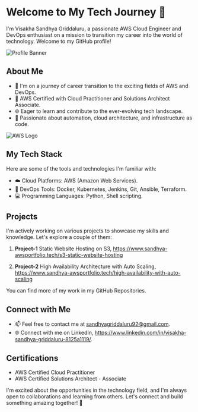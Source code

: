 # Welcome to My Tech Journey 👋

I'm Visakha Sandhya Griddaluru, a passionate AWS Cloud Engineer and DevOps enthusiast on a mission to transition my career into the world of technology. Welcome to my GitHub profile!

![Profile Banner](isandhyavisakha/AWS-image.png)

## About Me

- 🚀 I'm on a journey of career transition to the exciting fields of AWS and DevOps.
- 💼 AWS Certified with Cloud Practitioner and Solutions Architect Associate.
- 🌐 Eager to learn and contribute to the ever-evolving tech landscape.
- 🌟 Passionate about automation, cloud architecture, and infrastructure as code.

![AWS Logo](images/aws-logo.png)

## My Tech Stack

Here are some of the tools and technologies I'm familiar with:

- ☁️ Cloud Platforms: AWS (Amazon Web Services).
- 🚀 DevOps Tools: Docker, Kubernetes, Jenkins, Git, Ansible, Terraform.
- 💻 Programming Languages: Python, Shell scripting.



## Projects

I'm actively working on various projects to showcase my skills and knowledge. Let's explore a couple of them:

1. **Project-1**
   Static Website Hosting on S3, https://www.sandhya-awsportfolio.tech/s3-static-website-hosting

2. **Project-2**
    High Availability Architecture with Auto Scaling, https://www.sandhya-awsportfolio.tech/high-availability-with-auto-scaling

You can find more of my work in my GitHub Repositories.

## Connect with Me

- 📫 Feel free to contact me at sandhyagriddaluru92@gmail.com.
- 🌐 Connect with me on LinkedIn, https://www.linkedin.com/in/visakha-sandhya-griddaluru-8125a1119/.

## Certifications

- AWS Certified Cloud Practitioner
- AWS Certified Solutions Architect - Associate

I'm excited about the opportunities in the technology field, and I'm always open to collaborations and learning from others. Let's connect and build something amazing together! 🚀

